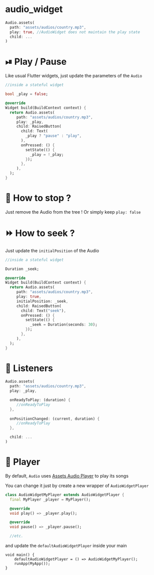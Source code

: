 # audio_widget

```dart
Audio.assets(
  path: "assets/audios/country.mp3",
  play: true, //AudioWidget does not maintain the play state
  child: ...
)
```

# ⏯ Play / Pause

Like usual Flutter widgets, just update the parameters of the `Audio`

```dart
//inside a stateful widget

bool _play = false;

@override
Widget build(BuildContext context) {
  return Audio.assets(
     path: "assets/audios/country.mp3",
     play: _play,
     child: RaisedButton(
       child: Text(
         _play ? "pause" : "play",
       ),
       onPressed: () {
         setState(() {
           _play = !_play;
         });
       },
     ),
  );
}
```

# 🛑 How to stop ?

Just remove the Audio from the tree !
Or simply keep `play: false`

# ⏩ How to seek ?

Just update the `initialPosition` of the Audio

```dart
//inside a stateful widget

Duration _seek;

@override
Widget build(BuildContext context) {
  return Audio.assets(
     path: "assets/audios/country.mp3",
     play: true,
     initialPosition: _seek,
     child: RaisedButton(
       child: Text("seek"),
       onPressed: () {
         setState(() {
           _seek = Duration(seconds: 30);
         });
       },
     ),
  );
}
```

# 🙉 Listeners

```dart
Audio.assets(
  path: "assets/audios/country.mp3",
  play: _play,

  onReadyToPlay: (duration) {
     //onReadyToPlay
  },
  
  onPositionChanged: (current, duration) {
     //onReadyToPlay
  },

  child: ...
)
```

# 💽 Player

By default, `Audio` uses [Assets Audio Player](https://pub.dev/packages/assets_audio_player) to play its songs

You can change it just by create a new wrapper of `AudioWidgetPlayer`

```dart
class AudioWidgetMyPlayer extends AudioWidgetPlayer {
  final MyPlayer _player = MyPlayer();

  @override
  void play() => _player.play();

  @override
  void pause() => _player.pause();

  //etc.
```

and update the `defaultAudioWidgetPlayer` inside your main

```
void main() {
    defaultAudioWidgetPlayer = () => AudioWidgetMyPlayer();
    runApp(MyApp());
}
```
